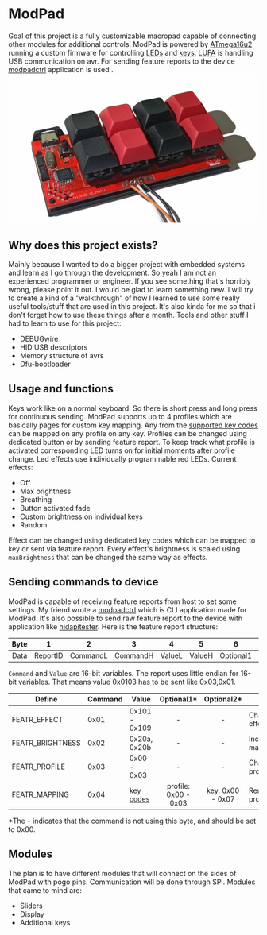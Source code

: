 # ModPad
Goal of this project is a fully customizable macropad capable of connecting other modules for additional controls. ModPad is powered by [ATmega16u2](https://ww1.microchip.com/downloads/en/DeviceDoc/doc7799.pdf) running a custom firmware for controlling [LEDs](ModPad/LedMatrix.c) and [keys](ModPad/ButtonMatrix.c). [LUFA](https://github.com/abcminiuser/lufa) is handling USB communication on avr. For sending feature reports to the device [modpadctrl](https://github.com/M4rc311o/modpadctrl) application is used .
![ModPad IRL](Hardware/ModPad%201.0.png?raw=true "ModPad IRL")

## Why does this project exists?
Mainly because I wanted to do a bigger project with embedded systems and learn as I go through the development. So yeah I am not an experienced programmer or engineer. If you see something that's horribly wrong, please point it out. I would be glad to learn something new. I will try to create a kind of a "walkthrough" of how I learned to use some really useful tools/stuff that are used in this project. It's also kinda for me so that i don't forget how to use these things after a month. 
Tools and other stuff I had to learn to use for this project:
- DEBUGwire
- HID USB descriptors
- Memory structure of avrs
- Dfu-bootloader

## Usage and functions
Keys work like on a normal keyboard. So there is short press and long press for continuous sending. 
ModPad supports up to 4 profiles which are basically pages for custom key mapping. Any from the [supported key codes](ModPad/Includes/usb_hid_keys.h) can be mapped on any profile on any key. Profiles can be changed using dedicated button or by sending feature report. To keep track what profile is activated corresponding LED turns on for initial moments after profile change.
Led effects use individually programmable red LEDs. Current effects:
- Off
- Max brightness
- Breathing
- Button activated fade
- Custom brightness on individual keys
- Random

Effect can be changed using dedicated key codes which can be mapped to key or sent via feature report. Every effect's brightness is scaled using `maxBrightness` that can be changed the same way as effects.

## Sending commands to device
ModPad is capable of receiving feature reports from host to set some settings. My friend wrote a [modpadctrl](https://github.com/M4rc311o/modpadctrl) which is CLI application made for ModPad. It's also possible to send raw feature report to the device with application like [hidapitester](https://github.com/todbot/hidapitester). Here is the feature report structure:

| Byte | 1 | 2 | 3 | 4 | 5 | 6 | 7 | 8 |
|:--:| :--: | :--: | :--: | :--: | :--: | :--: | :--: | :--: |
| Data | ReportID | CommandL | CommandH | ValueL | ValueH | Optional1 | Optional2 | Reserved |

`Command` and `Value` are 16-bit variables. The report uses little endian for 16-bit variables. That means value 0x0103 has to be sent like 0x03,0x01.

| Define | Command | Value | Optional1* | Optional2* |Description |
| -------- | -------- | -------- | :--------: | :--------: |-------- |
| FEATR_EFFECT | 0x01 | 0x101 - 0x109 | - | - |Changing LED effect |
| FEATR_BRIGHTNESS | 0x02 | 0x20a, 0x20b | - | - |Increase/decrease max brightness |
| FEATR_PROFILE | 0x03 | 0x00 - 0x03 | - | - |Changing active profile |
| FEATR_MAPPING | 0x04 |[key codes](ModPad/Includes/usb_hid_keys.h) | profile: 0x00 - 0x03 | key: 0x00 - 0x07 | Remapping a profile |

 *The `-` indicates that the command is not using this byte, and should be set to 0x00.
## Modules
The plan is to have different modules that will connect on the sides of ModPad with pogo pins. Communication will be done through SPI. Modules that came to mind are:
- Sliders
- Display
- Additional keys
